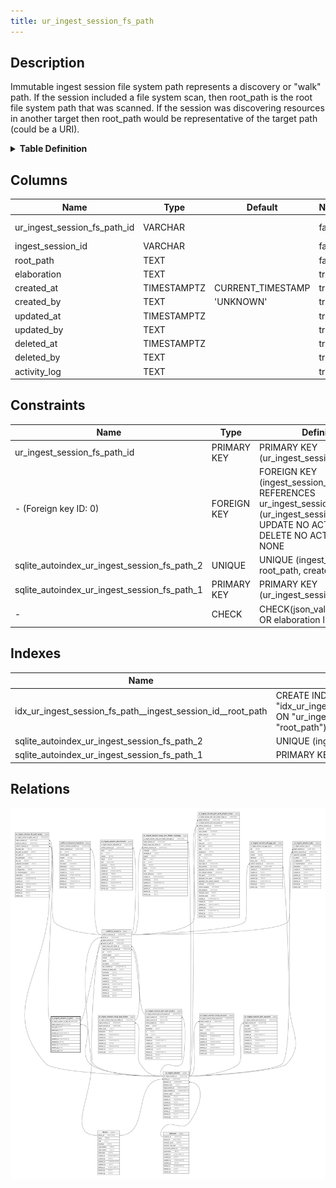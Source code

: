 ```yaml
---
title: ur_ingest_session_fs_path
---
```


## Description

Immutable ingest session file system path represents a discovery or "walk" path.
If the session included a file system scan, then root_path is the root file
system path that was scanned. If the session was discovering resources in
another target then root_path would be representative of the target path (could
be a URI).

<details>
<summary><strong>Table Definition</strong></summary>

```sql
CREATE TABLE "ur_ingest_session_fs_path" (
    "ur_ingest_session_fs_path_id" VARCHAR PRIMARY KEY NOT NULL,
    "ingest_session_id" VARCHAR NOT NULL,
    "root_path" TEXT NOT NULL,
    "elaboration" TEXT CHECK(json_valid(elaboration) OR elaboration IS NULL),
    "created_at" TIMESTAMPTZ DEFAULT CURRENT_TIMESTAMP,
    "created_by" TEXT DEFAULT 'UNKNOWN',
    "updated_at" TIMESTAMPTZ,
    "updated_by" TEXT,
    "deleted_at" TIMESTAMPTZ,
    "deleted_by" TEXT,
    "activity_log" TEXT,
    FOREIGN KEY("ingest_session_id") REFERENCES "ur_ingest_session"("ur_ingest_session_id"),
    UNIQUE("ingest_session_id", "root_path", "created_at")
)
```

</details>

## Columns

| Name                         | Type        | Default           | Nullable | Children                                                                                                                                                                                          | Parents                                                                             | Comment                                                 |
| ---------------------------- | ----------- | ----------------- | -------- | ------------------------------------------------------------------------------------------------------------------------------------------------------------------------------------------------- | ----------------------------------------------------------------------------------- | ------------------------------------------------------- |
| ur_ingest_session_fs_path_id | VARCHAR     |                   | false    | [uniform_resource](/surveilr/reference/db/surveilr-state-schema/uniform_resource) [ur_ingest_session_fs_path_entry](/surveilr/reference/db/surveilr-state-schema/ur_ingest_session_fs_path_entry) |                                                                                     | {"isSqlDomainZodDescrMeta":true,"isVarChar":true}       |
| ingest_session_id            | VARCHAR     |                   | false    |                                                                                                                                                                                                   | [ur_ingest_session](/surveilr/reference/db/surveilr-state-schema/ur_ingest_session) | {"isSqlDomainZodDescrMeta":true,"isVarChar":true}       |
| root_path                    | TEXT        |                   | false    |                                                                                                                                                                                                   |                                                                                     |                                                         |
| elaboration                  | TEXT        |                   | true     |                                                                                                                                                                                                   |                                                                                     | {"isSqlDomainZodDescrMeta":true,"isJsonText":true}      |
| created_at                   | TIMESTAMPTZ | CURRENT_TIMESTAMP | true     |                                                                                                                                                                                                   |                                                                                     |                                                         |
| created_by                   | TEXT        | 'UNKNOWN'         | true     |                                                                                                                                                                                                   |                                                                                     |                                                         |
| updated_at                   | TIMESTAMPTZ |                   | true     |                                                                                                                                                                                                   |                                                                                     |                                                         |
| updated_by                   | TEXT        |                   | true     |                                                                                                                                                                                                   |                                                                                     |                                                         |
| deleted_at                   | TIMESTAMPTZ |                   | true     |                                                                                                                                                                                                   |                                                                                     |                                                         |
| deleted_by                   | TEXT        |                   | true     |                                                                                                                                                                                                   |                                                                                     |                                                         |
| activity_log                 | TEXT        |                   | true     |                                                                                                                                                                                                   |                                                                                     | {"isSqlDomainZodDescrMeta":true,"isJsonSqlDomain":true} |

## Constraints

| Name                                         | Type        | Definition                                                                                                                             |
| -------------------------------------------- | ----------- | -------------------------------------------------------------------------------------------------------------------------------------- |
| ur_ingest_session_fs_path_id                 | PRIMARY KEY | PRIMARY KEY (ur_ingest_session_fs_path_id)                                                                                             |
| - (Foreign key ID: 0)                        | FOREIGN KEY | FOREIGN KEY (ingest_session_id) REFERENCES ur_ingest_session (ur_ingest_session_id) ON UPDATE NO ACTION ON DELETE NO ACTION MATCH NONE |
| sqlite_autoindex_ur_ingest_session_fs_path_2 | UNIQUE      | UNIQUE (ingest_session_id, root_path, created_at)                                                                                      |
| sqlite_autoindex_ur_ingest_session_fs_path_1 | PRIMARY KEY | PRIMARY KEY (ur_ingest_session_fs_path_id)                                                                                             |
| -                                            | CHECK       | CHECK(json_valid(elaboration) OR elaboration IS NULL)                                                                                  |

## Indexes

| Name                                                        | Definition                                                                                                                                  |
| ----------------------------------------------------------- | ------------------------------------------------------------------------------------------------------------------------------------------- |
| idx_ur_ingest_session_fs_path__ingest_session_id__root_path | CREATE INDEX "idx_ur_ingest_session_fs_path__ingest_session_id__root_path" ON "ur_ingest_session_fs_path"("ingest_session_id", "root_path") |
| sqlite_autoindex_ur_ingest_session_fs_path_2                | UNIQUE (ingest_session_id, root_path, created_at)                                                                                           |
| sqlite_autoindex_ur_ingest_session_fs_path_1                | PRIMARY KEY (ur_ingest_session_fs_path_id)                                                                                                  |

## Relations

![er](../../../../../../assets/ur_ingest_session_fs_path.svg)
